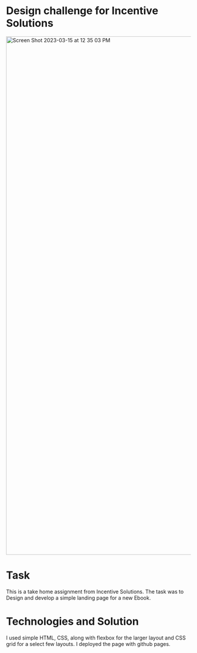 # Design challenge for Incentive Solutions
<img width="1415" alt="Screen Shot 2023-03-15 at 12 35 03 PM" src="https://user-images.githubusercontent.com/29825015/225395166-e27c4051-9896-4899-a238-ea08b75c926b.png">

# Task

This is a take home assignment from Incentive Solutions. The task was to Design and develop a simple landing page for a new Ebook.

# Technologies and Solution
I used simple HTML, CSS, along with flexbox for the larger layout and CSS grid for a select few layouts. I deployed the page with github pages.
